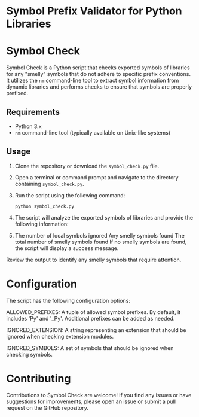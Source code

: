 # Symbol Prefix Validator for Python Libraries

# Symbol Check

Symbol Check is a Python script that checks exported symbols of libraries for any "smelly" symbols that do not adhere to specific prefix conventions. It utilizes the `nm` command-line tool to extract symbol information from dynamic libraries and performs checks to ensure that symbols are properly prefixed.

## Requirements

- Python 3.x
- `nm` command-line tool (typically available on Unix-like systems)

## Usage

1. Clone the repository or download the `symbol_check.py` file.

2. Open a terminal or command prompt and navigate to the directory containing `symbol_check.py`.

3. Run the script using the following command:

   ```shell
   python symbol_check.py

4. The script will analyze the exported symbols of libraries and provide the following information:

5. The number of local symbols ignored
Any smelly symbols found
The total number of smelly symbols found
If no smelly symbols are found, the script will display a success message.

Review the output to identify any smelly symbols that require attention.

# Configuration

The script has the following configuration options:

ALLOWED_PREFIXES: A tuple of allowed symbol prefixes. By default, it includes 'Py' and '_Py'. Additional prefixes can be added as needed.

IGNORED_EXTENSION: A string representing an extension that should be ignored when checking extension modules.

IGNORED_SYMBOLS: A set of symbols that should be ignored when checking symbols.

# Contributing

Contributions to Symbol Check are welcome! If you find any issues or have suggestions for improvements, please open an issue or submit a pull request on the GitHub repository.


